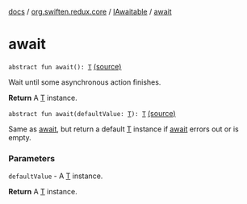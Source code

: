 [docs](../../index.md) / [org.swiften.redux.core](../index.md) / [IAwaitable](index.md) / [await](./await.md)

# await

`abstract fun await(): `[`T`](index.md#T) [(source)](https://github.com/protoman92/KotlinRedux/tree/master/common/common-core/src/main/kotlin/org/swiften/redux/core/Awaitable.kt#L27)

Wait until some asynchronous action finishes.

**Return**
A [T](index.md#T) instance.

`abstract fun await(defaultValue: `[`T`](index.md#T)`): `[`T`](index.md#T) [(source)](https://github.com/protoman92/KotlinRedux/tree/master/common/common-core/src/main/kotlin/org/swiften/redux/core/Awaitable.kt#L34)

Same as [await](./await.md), but return a default [T](index.md#T) instance if [await](./await.md) errors out or is empty.

### Parameters

`defaultValue` - A [T](index.md#T) instance.

**Return**
A [T](index.md#T) instance.


